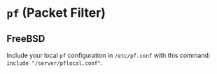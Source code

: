 # `pf` (Packet Filter)

## FreeBSD

Include your local `pf` configuration in `/etc/pf.conf` with this command: `include "/server/pflocal.conf"`.
